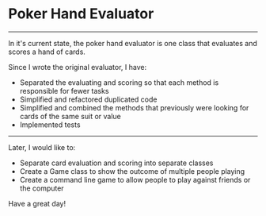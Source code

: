# Poker Hand Evaluator
___

In it's current state, the poker hand evaluator is one class that evaluates and scores a hand of cards.

Since I wrote the original evaluator, I have:
- Separated the evaluating and scoring so that each method is responsible for fewer tasks
- Simplified and refactored duplicated code
- Simplified and combined the methods that previously were looking for cards of the same suit or value
- Implemented tests

___

Later, I would like to:
- Separate card evaluation and scoring into separate classes
- Create a Game class to show the outcome of multiple people playing
- Create a command line game to allow people to play against friends or the computer

Have a great day!

